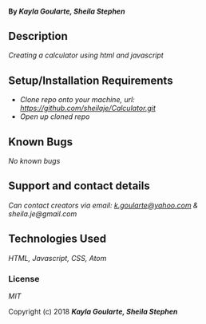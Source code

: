 #### By _**Kayla Goularte, Sheila Stephen**_

## Description

_Creating a calculator using html and javascript_

## Setup/Installation Requirements

* _Clone repo onto your machine, url: https://github.com/sheilaje/Calculator.git_
* _Open up cloned repo_

## Known Bugs

_No known bugs_

## Support and contact details

_Can contact creators via email: k.goularte@yahoo.com & sheila.je@gmail.com_

## Technologies Used

_HTML, Javascript, CSS, Atom_

### License

*MIT*

Copyright (c) 2018 **_Kayla Goularte, Sheila Stephen_**
